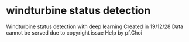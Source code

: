 # windturbine status detection
Windturbine status detection with deep learning
Created in 19/12/28
Data cannot be served due to copyright issue
Help by pf.Choi
